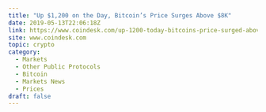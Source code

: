 ```yaml
---
title: "Up $1,200 on the Day, Bitcoin’s Price Surges Above $8K"
date: 2019-05-13T22:06:18Z
link: https://www.coindesk.com/up-1200-today-bitcoins-price-surged-above-8000?utm_medium=RSS&utm_source=hune
site: www.coindesk.com
topic: crypto
category:
  - Markets
  - Other Public Protocols
  - Bitcoin
  - Markets News
  - Prices
draft: false
---
```

